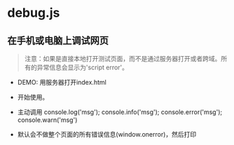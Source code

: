 # debug.js

在手机或电脑上调试网页
---

> 注意：如果是直接本地打开测试页面，而不是通过服务器打开或者跨域。所有的异常信息会显示为'script error'。

* DEMO: 用服务器打开index.html

* 开始使用。
	<script src="debug.js"></script>

* 主动调用
	console.log('msg');
	console.info('msg');
	console.error('msg');
	console.warn('msg')

* 默认会不做整个页面的所有错误信息(window.onerror)，然后打印
